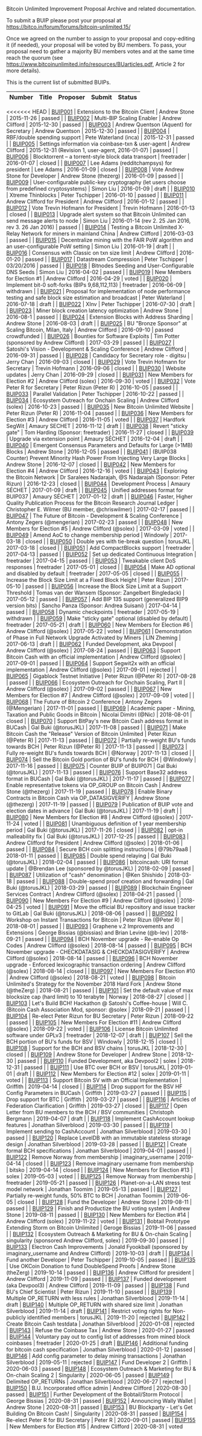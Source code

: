 Bitcoin Unlimited Improvement Proposal Archive and related
documentation.

To submit a BUIP please post your proposal at
<https://bitco.in/forum/forums/bitcoin-unlimited.15/>

Once we agreed on the number to assign to your proposal and copy-editing
it (if needed), your proposal will be voted by BU members. To pass, your
proposal need to gather a majority BU members votes and at the same time
reach the quorum (see
<https://www.bitcoinunlimited.info/resources/BUarticles.pdf>, Article 2
for more details).

This is the current list of submitted BUIPs.

| Number                              | Title                                                                                                | Proposer                                                                | Submit                                              | Status             |
|-------------------------------------|------------------------------------------------------------------------------------------------------|-------------------------------------------------------------------------|-----------------------------------------------------|--------------------|
<<<<<<< HEAD
| [BUIP001](001.md) | Extensions to the Bitcoin Client                                                                     | Andrew Stone                                                            | 2015-11-26                                          | passed             |
| [BUIP002](002.md) | Multi-BIP Scaling Enabler                                                                            | Andrew Clifford                                                         | 2015-12-30                                          | passed             |
| [BUIP003](003.md) | Andrew Quentson (Aquent) for Secretary                                                               | Andrew Quentson                                                         | 2015-12-30                                          | passed             |
| [BUIP004](004.md) | RBF/double spending support                                                                          | Pete Waterland (inca)                                                   | 2015-12-31                                          | passed             |
| [BUIP005](005.md) | Settings information via coinbase-txn & user-agent                                                   | Andrew Clifford                                                         | 2015-12-31 (Revision 1, user-agent, 2016-01-07)     | passed             |
| [BUIP006](006.md) | Blocktorrent – a torrent-style block data transport                                                  | freetrader                                                              | 2016-01-07                                          | closed             |
| [BUIP007](007.md) | Lee Adams (redditchampsys) for president                                                             | Lee Adams                                                               | 2016-01-09                                          | closed             |
| [BUIP008](008.md) | Vote Andrew Stone for Developer                                                                      | Andrew Stone (thezerg)                                                  | 2016-01-09                                          | passed             |
| [BUIP009](009.md) | User-configurable public-key cryptography (let users choose from predefined cryptosystems)           | Simon Liu                                                               | 2016-01-09                                          | draft              |
| [BUIP010](010.md) | Xtreme Thinblocks                                                                                    | Peter Tschipper                                                         | 2016-01-10                                          | passed             |
| [BUIP011](011.md) | Andrew Clifford for President                                                                        | Andrew Clifford                                                         | 2016-01-12                                          | passed             |
| [BUIP012](012.md) | Vote Trevin Hofmann for President                                                                    | Trevin Hofmann                                                          | 2016-01-13                                          | closed             |
| [BUIP013](013.md) | Upgrade alert system so that Bitcoin Unlimited can send message alerts to node                       | Simon Liu                                                               | 2016-01-14 (rev 2. 25 Jan 2016, rev 3. 26 Jan 2016) | passed             |
| [BUIP014](014.md) | Testing a Bitcoin Unlimited X-Relay Network for miners in mainland China                             | Andrew Clifford                                                         | 2016-03-03                                          | passed             |
| [BUIP015](015.md) | Decentralize mining with the FAIR PoW algorithm and an user-configurable PoW setting                 | Simon Liu                                                               | 2016-01-19                                          | draft              |
| [BUIP016](016.md) | Consensus with Classic on txn size limit                                                             | Andrew Clifford                                                         | 2016-01-20                                          | passed             |
| [BUIP017](017.md) | Datastream Compression                                                                               | Peter Tschipper                                                         | 03/20/2016                                          | passed             |
| [BUIP018](018.md) | Bitnodes Seeding and User-Configurable DNS Seeds                                                     | Simon Liu                                                               | 2016-04-02                                          | passed             |
| [BUIP019](019.md) | New Members for Election \#1                                                                         | Andrew Clifford                                                         | 2016-04-29                                          | voted              |
| [BUIP020](020.md) | Implement bit-0 soft-forks (BIPs 9,68,112,113)                                                       | freetrader                                                              | 2016-06-09                                          | withdrawn          |
| [BUIP021](021.md) | Proposal for implementation of node performance testing and safe block size estimation and broadcast | Peter Waterland                                                         | 2016-07-18                                          | draft              |
| [BUIP022](022.md) | XInv                                                                                                 | Peter Tschipper                                                         | 2016-07-30                                          | draft              |
| [BUIP023](023.md) | Miner block creation latency optimization                                                            | Andrew Stone                                                            | 2016-08-1                                           | passed             |
| [BUIP024](024.md) | Extension Blocks with Address Sharding                                                               | Andrew Stone                                                            | 2016-08-03                                          | draft              |
| [BUIP025](025.md) | BU "Bronze Sponsor" at Scaling Bitcoin, Milan, Italy                                                 | Andrew Clifford                                                         | 2016-09-10                                          | passed crowdfunded |
| [BUIP026](026.md) | Bounties for Software Exploits                                                                       | Tim Potter (sponsored by Andrew Clifford)                               | 2017-03-29                                          | passed             |
| [BUIP027](027.md) | Satoshi's Vision - Development & Scaling Conference                                                  | Andrew Clifford                                                         | 2016-09-31                                          | passed             |
| [BUIP028](028.md) | Candidacy for Secretary role - digitsu                                                               | Jerry Chan                                                              | 2016-09-03                                          | closed             |
| [BUIP029](029.md) | Vote Trevin Hofmann for Secretary                                                                    | Trevin Hofmann                                                          | 2016-09-06                                          | closed             |
| [BUIP030](030.md) | Website updates                                                                                      | Jerry Chan                                                              | 2016-09-29                                          | closed             |
| [BUIP031](031.md) | New Members for Election \#2                                                                         | Andrew Clifford (solex)                                                 | 2016-09-30                                          | voted              |
| [BUIP032](032.md) | Vote Peter R for Secretary                                                                           | Peter Rizun (Peter R)                                                   | 2016-10-05                                          | passed             |
| [BUIP033](033.md) | Parallel Validation                                                                                  | Peter Tschipper                                                         | 2016-10-22                                          | passed             |
| [BUIP034](034.md) | Ecosystem Outreach for Onchain Scaling                                                               | Andrew Clifford (solex)                                                 | 2016-10-23                                          | passed             |
| [BUIP035](035.md) | New Bitcoin Unlimited Website                                                                        | Peter Rizun (Peter R)                                                   | 2016-11-04                                          | passed             |
| [BUIP036](036.md) | New Members for Election \#3                                                                         | Andrew Clifford                                                         | 2016-11-05                                          | voted              |
| [BUIP037](037.md) | Hardfork SegWit                                                                                      | Amaury SECHET                                                           | 2016-11-12                                          | draft              |
| [BUIP038](038.md) | Revert "sticky gate"                                                                                 | Tom Harding (Sponsor: freetrader)                                       | 2016-11-27                                          | closed             |
| [BUIP039](039.md) | Upgrade via extension point                                                                          | Amaury SÉCHET                                                           | 2016-12-04                                          | draft              |
| [BUIP040](040.md) | Emergent Consensus Parameters and Defaults for Large (&gt;1MB) Blocks                                | Andrew Stone                                                            | 2016-12-05                                          | passed             |
| [BUIP041](041.md) | (BUIP038 Counter) Prevent Minority Hash Power From Injecting Very Large Blocks                       | Andrew Stone                                                            | 2016-12-07                                          | closed             |
| [BUIP042](042.md) | New Members for Election \#4                                                                         | Andrew Clifford                                                         | 2016-12-16                                          | voted              |
| [BUIP043](043.md) | Exploring the Bitcoin Network                                                                        | Dr Saralees Nadarajah, @S Nadarajah (Sponsor: Peter Rizun)              | 2016-12-23                                          | closed             |
| [BUIP044](044.md) | Development Process                                                                                  | Amaury SÉCHET                                                           | 2017-01-09                                          | draft              |
| [BUIP045](045.md) | Unified addresses format for BUIP037                                                                 | Amaury SÉCHET                                                           | 2017-01-12                                          | draft              |
| [BUIP046](046.md) | Faster, Higher Quality Publication Process for the Bitcoin Research Journal Ledger                   | Christopher E. Wilmer (BU member, @chriswilmer)                         | 2017-02-17                                          | passed             |
| [BUIP047](047.md) | The Future of Bitcoin - Development & Scaling Conference                                             | Antony Zegers (@mengerian)                                              | 2017-02-23                                          | passed             |
| [BUIP048](048.md) | New Members for Election \#5                                                                         | Andrew Clifford (@solex)                                                | 2017-03-09                                          | voted              |
| [BUIP049](049.md) | Amend AoC to change membership period                                                                | Windowly                                                                | 2017-03-18                                          | closed             |
| [BUIP050](050.md) | Double yes with tie-break question                                                                   | torusJKL                                                                | 2017-03-18                                          | closed             |
| [BUIP051](051.md) | Add CompactBlocks support                                                                            | freetrader                                                              | 2017-04-13                                          | passed             |
| [BUIP052](052.md) | Set up dedicated Continuous Integration                                                              | freetrader                                                              | 2017-04-15                                          | passed             |
| [BUIP053](053.md) | Tweakable client DoS responses                                                                       | freetrader                                                              | 2017-05-01                                          | closed             |
| [BUIP054](054.md) | Make AD optional and disabled by default                                                             | freetrader                                                              | 2017-05-05                                          | closed             |
| [BUIP055](055.md) | Increase the Block Size Limit at a Fixed Block Height                                                | Peter Rizun                                                             | 2017-05-10                                          | passed             |
| [BUIP056](056.md) | Increase the Block Size Limit at a Support Threshold                                                 | Tomas van der Wansem (Sponsor: Zangelbert Bingledack)                   | 2017-05-12                                          | passed             |
| [BUIP057](057.md) | Add BIP 135 support (generalized BIP9 version bits)                                                  | Sancho Panza (Sponsor: Andrea Suisani)                                  | 2017-04-14                                          | passed             |
| [BUIP058](058.md) | Dynamic checkpoints                                                                                  | freetrader                                                              | 2017-05-19                                          | withdrawn          |
| [BUIP059](059.md) | Make "sticky gate" optional (disabled by default)                                                    | freetrader                                                              | 2017-05-21                                          | draft              |
| [BUIP060](060.md) | New Members for Election \#6                                                                         | Andrew Clifford (@solex)                                                | 2017-05-22                                          | voted              |
| [BUIP061](061.md) | Demonstration of Phase in Full Network Upgrade Activated by Miners                                   | LIN Zheming                                                             | 2017-06-13                                          | draft              |
| [BUIP062](062.md) | Funded Development, aka Devpool                                                                      | Andrew Clifford (@solex)                                                | 2017-08-24                                          | passed             |
| [BUIP063](063.md) | Support Bitcoin Cash with an official implementation                                                 | Andrew Clifford (@solex)                                                | 2017-09-01                                          | passed             |
| [BUIP064](064.md) | Support Segwit2x with an official implementation                                                     | Andrew Clifford (@solex)                                                | 2017-09-01                                          | rejected           |
| [BUIP065](065.md) | Gigablock Testnet Initiative                                                                         | Peter Rizun (@Peter R)                                                  | 2017-08-28                                          | passed             |
| [BUIP066](066.md) | Ecosystem Outreach for Onchain Scaling, Part II                                                      | Andrew Clifford (@solex)                                                | 2017-09-02                                          | passed             |
| [BUIP067](067.md) | New Members for Election \#7                                                                         | Andrew Clifford (@solex)                                                | 2017-09-09                                          | voted              |
| [BUIP068](068.md) | The Future of Bitcoin 2 Conference                                                                   | Antony Zegers (@Mengerian)                                              | 2017-11-01                                          | passed             |
| [BUIP069](069.md) | Academic paper - Mining, Taxation and Public Goods in Bitcoin                                        | Nicolai Dimitri (@Nic)                                                  | 2018-08-01                                          | closed             |
| [BUIP070](070.md) | Support BitPay's new Bitcoin Cash address format in BUCash                                           | Gal Buki (@torusJKL)                                                    | 2017-11-08                                          | passed             |
| [BUIP071](071.md) | Make Bitcoin Cash the "Release" Version of Bitcoin Unlimited                                         | Peter Rizun (@Peter R)                                                  | 2017-11-13                                          | passed             |
| [BUIP072](072.md) | Partially re-weight BU's funds towards BCH                                                           | Peter Rizun (@Peter R)                                                  | 2017-11-13                                          | passed             |
| [BUIP073](073.md) | Fully re-weight BU's funds towards BCH                                                               | @Norway                                                                 | 2017-11-13                                          | closed             |
| [BUIP074](074.md) | Sell the Bitcoin Gold portion of BU's funds for BCH                                                  | @Windowly                                                               | 2017-11-16                                          | passed             |
| [BUIP075](075.md) | Counter BUIP of BUIP071                                                                              | Gal Buki (@torusJKL)                                                    | 2017-11-13                                          | passed             |
| [BUIP076](076.md) | Support Base32 address format in BUCash                                                              | Gal Buki (@torusJKL)                                                    | 2017-11-17                                          | passed             |
| [BUIP077](077.md) | Enable representative tokens via OP\_GROUP on Bitcoin Cash                                           | Andrew Stone (@thezerg)                                                 | 2017-11-19                                          | passed             |
| [BUIP078](078.md) | Enable Binary Contracts in Bitcoin Cash via OP\_DATASIGVERIFY                                        | Andrew Stone (@thezerg)                                                 | 2017-11-19                                          | passed             |
| [BUIP079](079.md) | Publication of BUIP vote and election dates in advance                                               | Gal Buki (@torusJKL)                                                    | 2017-11-19                                          | draft              |
| [BUIP080](080.md) | New Members for Election \#8                                                                         | Andrew Clifford (@solex)                                                | 2017-11-24                                          | voted              |
| [BUIP081](081.md) | Unambiguous definition of 1 year membership period                                                   | Gal Buki (@torusJKL)                                                    | 2017-11-26                                          | closed             |
| [BUIP082](082.md) | opt-in malleability fix                                                                              | Gal Buki (@torusJKL)                                                    | 2017-12-25                                          | passed             |
| [BUIP083](083.md) | Andrew Clifford for President                                                                        | Andrew Clifford (@solex)                                                | 2018-01-06                                          | passed             |
| [BUIP084](084.md) | Secure BCH coin splitting instructions                                                               | @79b79aa8                                                               | 2018-01-11                                          | passed             |
| [BUIP085](085.md) | Double spend relaying                                                                                | Gal Buki (@torusJKL)                                                    | 2018-02-04                                          | passed             |
| [BUIP086](086.md) | bitcoincash: URI format update                                                                       | @Brendan Lee (sponsored by @torusJKL)                                   | 2018-02-09                                          | passed             |
| [BUIP087](087.md) | Utilization of "cash" denomination                                                                   | @Ken Shishido                                                           | 2018-03-18                                          | passed             |
| [BUIP088](088.md) | Double-spend proof creation and forwarding                                                           | Gal Buki (@torusJKL)                                                    | 2018-03-29                                          | passed             |
| [BUIP089](089.md) | Blockchain Engineer Services Contract                                                                | Andrew Clifford (@solex)                                                | 2018-04-21                                          | passed             |
| [BUIP090](090.md) | New Members For Election \#9                                                                         | Andrew Clifford (@solex)                                                | 2018-04-25                                          | voted              |
| [BUIP091](091.md) | Move the official BU repository and issue tracker to GitLab                                          | Gal Buki (@torusJKL)                                                    | 2018-08-06                                          | passed             |
| [BUIP092](092.md) | Workshop on Instant Transactions for Bitcoin                                                         | Peter Rizun (@Peter R)                                                  | 2018-08-01                                          | passed             |
| [BUIP093](093.md) | Graphene v.2 Improvements and Extensions                                                             | George Bissias (@bissias) and Brian Levine (@b-lev)                     | 2018-09-21                                          | passed             |
| [BUIP094](094.md) | BCH November upgrade - Re-enable Op Codes                                                            | Andrew Clifford (@solex)                                                | 2018-08-14                                          | passed             |
| [BUIP095](095.md) | BCH November upgrade - CHECKDATASIG & CHECKDATASIGVERIFY                                             | Andrew Clifford (@solex)                                                | 2018-08-14                                          | passed             |
| [BUIP096](096.md) | BCH November upgrade - Enforced lexicographic transaction ordering                                   | Andrew Clifford (@solex)                                                | 2018-08-14                                          | closed             |
| [BUIP097](097.md) | New Members For Election \#10                                                                        | Andrew Clifford (@solex)                                                | 2018-08-21                                          | voted              |
| [BUIP098](098.md) | Bitcoin Unlimited's Strategy for the November 2018 Hard Fork                                         | Andrew Stone (@theZerg)                                                 | 2018-08-21                                          | passed             |
| [BUIP101](101.md) | Set the default value of max blocksize cap (hard limit) to 10 terabyte                               | Norway                                                                  | 2018-08-27                                          | closed             |
| [BUIP103](103.md) | Let's Build BCH! Hackathon @ Satoshi's Coffee-house                                                  | Will C. (Bitcoin Cash Association Mod, sponsor: @solex                  | 2018-09-21                                          | passed             |
| [BUIP104](104.md) | Re-elect Peter Rizun for BU Secretary                                                                | Peter Rizun                                                             | 2018-09-22                                          | passed             |
| [BUIP105](105.md) | New Members For Election \#11                                                                        | Andrew Clifford (@solex)                                                | 2018-09-22                                          | voted              |
| [BUIP106](106.md) | License Bitcoin Unlimited software under GPLv3                                                       | freetrader                                                              | 2018-12-07                                          | draft              |
| [BUIP107](107.md) | Sell the BCH portion of BU's funds for BSV                                                           | Windowly                                                                | 2018-12-15                                          | closed             |
| [BUIP108](108.md) | Support for the BCH and BSV chains                                                                   | torusJKL                                                                | 2018-12-30                                          | closed             |
| [BUIP109](109.md) | Andrew Stone for Developer                                                                           | Andrew Stone                                                            | 2018-12-30                                          | passed             |
| [BUIP110](110.md) | Funded Development, aka Devpool2                                                                     | solex                                                                   | 2018-12-31                                          | passed             |
| [BUIP111](111.md) | Use BTC over BCH or BSV                                                                              | torusJKL                                                                | 2019-01-01                                          | draft              |
| [BUIP112](112.md) | New Members for Election \#12                                                                        | solex                                                                   | 2019-01-11                                          | voted              |
| [BUIP113](113.md) | Support Bitcoin SV with an Official Implementation                                                   | Griffith                                                                | 2019-04-14                                          | closed             |
| [BUIP114](114.md) | Drop support for the BSV HF Config Parameters in BUCash                                              | Griffith                                                                | 2019-03-27                                          | passed             |
| [BUIP115](115.md) | Drop support for BTC                                                                                 | Griffith                                                                | 2019-03-27                                          | passed             |
| [BUIP116](116.md) | Articles of Federation Clarification                                                                 | Griffith                                                                | 2019-03-27                                          | closed             |
| [BUIP117](117.md) | Open Letter from BU members to the BCH / BSV communities                                             | Christoph Bergmann                                                      | 2019-04-07                                          | draft              |
| [BUIP118](118.md) | Implement CashAccount lookup features                                                                | Jonathan Silverblood                                                    | 2019-03-30                                          | passed             |
| [BUIP119](119.md) | Implement sending to CashAccount                                                                     | Jonathan Silverblood                                                    | 2019-03-30                                          | passed             |
| [BUIP120](120.md) | Replace LevelDB with an immutable stateless storage design                                           | Jonathan Silverblood                                                    | 2019-03-28                                          | passed             |
| [BUIP121](121.md) | Create formal BCH specifications                                                                     | Jonathan Silverblood                                                    | 2019-04-01                                          | passed             |
| [BUIP122](122.md) | Remove Norway from membership                                                                        | imaginary\_username                                                     | 2019-04-14                                          | closed             |
| [BUIP123](123.md) | Remove imaginary username from membership                                                            | bitsko                                                                  | 2019-04-14                                          | closed             |
| [BUIP124](124.md) | New Members for Election \#13                                                                        | solex                                                                   | 2019-05-03                                          | voted              |
| [BUIP125](125.md) | Remove Norway from membership                                                                        | freetrader                                                              | 2019-05-21                                          | passed             |
| [BUIP126](126.md) | Planet-on-a-LAN stress test model network                                                            | Jonathan Toomim                                                         | 2019-05-13                                          | passed             |
| [BUIP127](127.md) | Partially re-weight funds, 50% BTC to BCH                                                            | Jonathan Toomim                                                         | 2019-06-05                                          | closed             |
| [BUIP128](128.md) | Fund the Developer                                                                                   | Andrew Stone                                                            | 2019-08-11                                          | passed             |
| [BUIP129](129.md) | Finish and Productize the BU voting system                                                           | Andrew Stone                                                            | 2019-08-11                                          | passed             |
| [BUIP130](130.md) | New Members for Election \#14                                                                        | Andrew Clifford (solex)                                                 | 2019-11-22                                          | voted              |
| [BUIP131](131.md) | Bobtail Prototype Extending Storm on Bitcoin Unlimited                                               | Geroge Bissias                                                          | 2019-11-06                                          | passed              |
| [BUIP132](132.md) | Ecosystem Outreach & Marketing for BU & On-chain Scaling                                             | singularity (sponsored Andrew Clifford, solex)                          | 2019-09-30                                          | passed              |
| [BUIP133](133.md) | Electron Cash Improvements                                                                           | Jonald Fyookball (sponsored by imaginary\_username and Andrew Clifford) | 2019-10-03                                          | draft              |
| [BUIP134](134.md) | Fund another Developer                                                                               | Peter Tschipper                                                         | 2019-10-05                                          | passed              |
| [BUIP135](135.md) | Use OKCoin Donation to fund DoubleSpend Proofs                                                       | Andrew Stone (theZerg)                                                  | 2019-10-14                                          | passed              |
| [BUIP136](136.md) | Andrew Clifford for president                                                                        | Andrew Clifford                                                         | 2019-11-09                                          | passed              |
| [BUIP137](137.md) | Funded development (aka Devpool3)                                                                    | Andrew Clifford                                                         | 2019-11-09                                          | passed              |
| [BUIP138](138.md) | Fund BU's Chief Scientist                                                                            | Peter Rizun                                                             | 2019-11-10                                          | passed              |
| [BUIP139](139.md) | Multiple OP_RETURN with less rules                                       | Jonathan Silverblood | 2019-11-14 | draft
| [BUIP140](140.md) | Multiple OP_RETURN with shared size limit                                | Jonathan Silverblood | 2019-11-14 | draft
| [BUIP141](141.md) | Restrict voting rights for Non-publicly identified members               | torusJKL             | 2019-11-20 | rejected
| [BUIP142](142.md) | Create Bitcoin Cash testdata                                             | Jonathan Silverblood | 2020-01-08 | rejected
| [BUIP143](143.md) | Refuse the Coinbase Tax                                                  | Andrew Stone         | 2020-01-27 | passed
| [BUIP144](144.md) | Voluntary pay out to config list of addresses from mined block coinbases | freetrader           | 2020-01-25 | draft
| [BUIP146](146.md) | Additional funding for bitcoin cash specification                        | Jonathan Silverblood | 2020-01-12 | passed
| [BUIP146](146.md) | Add config parameter to delay mining transactions                        | Jonathan Silverblood | 2019-05-11 | rejected
| [BUIP147](147.md) | Fund Developer 2                                                         | Griffith             | 2020-06-03 | passed
| [BUIP148](148.md) | Ecosystem Outreach & Marketing for BU & On-chain Scaling 2               | Singularity          | 2020-06-05 | passed
| [BUIP149](149.md) | Delimited OP_RETURNs                                                     | Jonathan Silverblood | 2020-06-27 | rejected
| [BUIP150](150.md) | B.U. Incorporated office admin                                           | Andrew Clifford      | 2020-08-30 | passed
| [BUIP151](151.md) | Further Development of the Bobtail/Storm Protocol                        | George Bissias       | 2020-08-31 | passed
| [BUIP152](152.md) | Announcing Wally Wallet                                                  | Andrew Stone         | 2020-08-31 | passed
| [BUIP153](153.md) | BU Blockparty - Let's Get Building On Bitcoin Cash!                      | Singularity          | 2020-08-31 | passed
| [BUIP154](154.md) | Re-elect Peter R for BU Secretary                                        | Peter R              | 2020-09-01 | passed
| [BUIP155](155.md) | New Members for Election #15                                             | Andrew Clifford      | 2020-08-31 | voted
